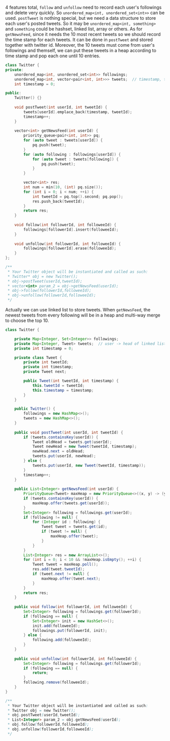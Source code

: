 4 features total, `follow` and `unfollow` need to record each user's followings and delete very quickly. So `unordered_map<int, unordered_set<int>>` can be used. `postTweet` is nothing special, but we need a data structure to store each user's posted tweets. So it may be `unordered_map<int, something>` and `something` could be hashset, linked list, array or others. As for `getNewsFeed`, since it needs the 10 most recent tweets so we should record the time stamp for each tweets. It can be done in `postTweet` and stored together with twitter id. Moreover, the 10 tweets must come from user's followings and themself, we can put these tweets in a heap according to time stamp and pop each one until 10 entries.

```cpp
class Twitter {
private:
    unordered_map<int, unordered_set<int>> followings;
    unordered_map<int, vector<pair<int, int>>> tweets;  // timestamp, tweetId
    int timestamp = 0;

public:
    Twitter() {}
    
    void postTweet(int userId, int tweetId) {
        tweets[userId].emplace_back(timestamp, tweetId);
        timestamp++;
    }
    
    vector<int> getNewsFeed(int userId) {
        priority_queue<pair<int, int>> pq;
        for (auto tweet : tweets[userId]) {
            pq.push(tweet);
        }
        for (auto following : followings[userId]) {
            for (auto tweet : tweets[following]) {
                pq.push(tweet);
            }
        }

        vector<int> res;
        int num = min(10, (int) pq.size());
        for (int i = 0; i < num; ++i) {
            int tweetId = pq.top().second; pq.pop();
            res.push_back(tweetId);
        }
        return res;
    }
    
    void follow(int followerId, int followeeId) {
        followings[followerId].insert(followeeId);
    }
    
    void unfollow(int followerId, int followeeId) {
        followings[followerId].erase(followeeId);
    }
};

/**
 * Your Twitter object will be instantiated and called as such:
 * Twitter* obj = new Twitter();
 * obj->postTweet(userId,tweetId);
 * vector<int> param_2 = obj->getNewsFeed(userId);
 * obj->follow(followerId,followeeId);
 * obj->unfollow(followerId,followeeId);
 */
```

Actually we can use linked list to store tweets. When `getNewsFeed`, the newest tweets from every following will be in a heap and multi-way merge to choose the top 10.

```java
class Twitter {

    private Map<Integer, Set<Integer>> followings;
    private Map<Integer, Tweet> tweets;  // user -> head of linked list
    private int timestamp = 0;

    private class Tweet {
        private int tweetId;
        private int timestamp;
        private Tweet next;

        public Tweet(int tweetId, int timestamp) {
            this.tweetId = tweetId;
            this.timestamp = timestamp;
        }
    }

    public Twitter() {
        followings = new HashMap<>();
        tweets = new HashMap<>();
    }
    
    public void postTweet(int userId, int tweetId) {
        if (tweets.containsKey(userId)) {
            Tweet oldHead = tweets.get(userId);
            Tweet newHead = new Tweet(tweetId, timestamp);
            newHead.next = oldHead;
            tweets.put(userId, newHead);
        } else {
            tweets.put(userId, new Tweet(tweetId, timestamp));
        }
        timestamp++;
    }
    
    public List<Integer> getNewsFeed(int userId) {
        PriorityQueue<Tweet> maxHeap = new PriorityQueue<>((x, y) -> (y.timestamp - x.timestamp));
        if (tweets.containsKey(userId)) {
            maxHeap.offer(tweets.get(userId));
        }
        Set<Integer> following = followings.get(userId);
        if (following != null) {
            for (Integer id : following) {
                Tweet tweet = tweets.get(id);
                if (tweet != null) {
                    maxHeap.offer(tweet);
                }
            }
        }
        List<Integer> res = new ArrayList<>();
        for (int i = 0; i < 10 && !maxHeap.isEmpty(); ++i) {
            Tweet tweet = maxHeap.poll();
            res.add(tweet.tweetId);
            if (tweet.next != null) {
                maxHeap.offer(tweet.next);
            }
        }
        return res;
    }
    
    public void follow(int followerId, int followeeId) {
        Set<Integer> following = followings.get(followerId);
        if (following == null) {
            Set<Integer> init = new HashSet<>();
            init.add(followeeId);
            followings.put(followerId, init);
        } else {
            following.add(followeeId);
        }
    }
    
    public void unfollow(int followerId, int followeeId) {
        Set<Integer> following = followings.get(followerId);
        if (following == null) {
            return;
        }
        following.remove(followeeId);
    }
}

/**
 * Your Twitter object will be instantiated and called as such:
 * Twitter obj = new Twitter();
 * obj.postTweet(userId,tweetId);
 * List<Integer> param_2 = obj.getNewsFeed(userId);
 * obj.follow(followerId,followeeId);
 * obj.unfollow(followerId,followeeId);
 */
```
